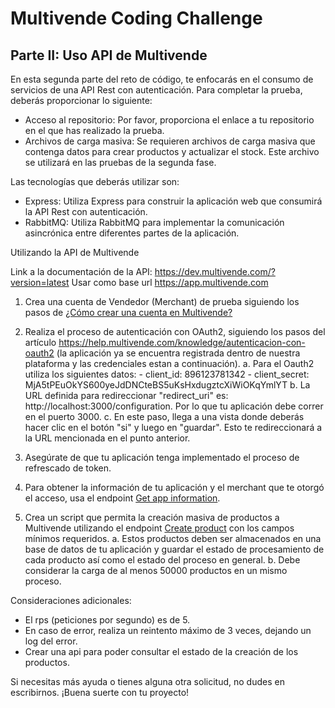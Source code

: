 # Multivende Coding Challenge

## Parte II: Uso API de Multivende

En esta segunda parte del reto de código, te enfocarás en el consumo de servicios de una API Rest con autenticación. Para completar la prueba, deberás proporcionar lo siguiente:

- Acceso al repositorio: Por favor, proporciona el enlace a tu repositorio en el que has realizado la prueba.
- Archivos de carga masiva: Se requieren archivos de carga masiva que contenga datos para crear productos y actualizar el stock. Este archivo se utilizará en las pruebas de la segunda fase.

Las tecnologías que deberás utilizar son:
- Express: Utiliza Express para construir la aplicación web que consumirá la API Rest con autenticación.
- RabbitMQ: Utiliza RabbitMQ para implementar la comunicación asincrónica entre diferentes partes de la aplicación.

Utilizando la API de Multivende

Link a la documentación de la API: https://dev.multivende.com/?version=latest
Usar como base url https://app.multivende.com

1. Crea una cuenta de Vendedor (Merchant) de prueba siguiendo los pasos de [¿Cómo crear una cuenta en Multivende?](https://help.multivende.com/knowledge/como-crear-una-cuenta)
2. Realiza el proceso de autenticación con OAuth2, siguiendo los pasos del artículo https://help.multivende.com/knowledge/autenticacion-con-oauth2 (la aplicación ya se encuentra registrada dentro de nuestra plataforma y las credenciales estan a continuación).
    a. Para el Oauth2 utiliza los siguientes datos:
        - client_id: 896123781342
        - client_secret: MjA5tPEuOkYS600yeJdDNCteBS5uKsHxdugztcXiWiOKqYmlYT
    b. La URL definida para redireccionar "redirect_uri" es: http://localhost:3000/configuration. Por lo que tu aplicación debe correr en el puerto 3000.
    c. En este paso, llega a una vista donde deberás hacer clic en el botón "si" y luego en "guardar". Esto te redireccionará a la URL mencionada en el punto anterior.

3. Asegúrate de que tu aplicación tenga implementado el proceso de refrescado de token.
4. Para obtener la información de tu aplicación y el merchant que te otorgó el acceso, usa el endpoint [Get app information](https://dev.multivende.com/#c9a3de4b-0c22-4402-af22-3a585f338d4f).
5. Crea un script que permita la creación masiva de productos a Multivende utilizando el endpoint [Create product](https://dev.multivende.com/#8782cc96-5f6c-48b9-b8e6-2bb80fc6cb56) con los campos mínimos requeridos.
    a. Estos productos deben ser almacenados en una base de datos de tu aplicación y guardar el estado de procesamiento de cada producto así como el estado del proceso en general. 
    b. Debe considerar la carga de al menos 50000 productos en un mismo proceso.
        
Consideraciones adicionales:
- El rps (peticiones por segundo) es de 5.
- En caso de error, realiza un reintento máximo de 3 veces, dejando un log del error.
- Crear una api para poder consultar el estado de la creación de los productos.

Si necesitas más ayuda o tienes alguna otra solicitud, no dudes en escribirnos. ¡Buena suerte con tu proyecto!


